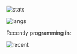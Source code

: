 ![stats](https://github-readme-stats.vercel.app/api?username=kevinguanchedarias)


![langs](https://github-readme-stats.vercel.app/api/top-langs/?username=KevinGuancheDarias)

Recently programming in:

![recent](https://github-readme-stats.vercel.app/api/wakatime?username=kevinguanchedarias)
